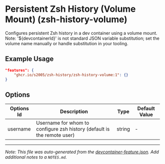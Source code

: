 # Persistent Zsh History (Volume Mount) (zsh-history-volume)

Configures persistent Zsh history in a dev container using a volume mount. Note: '${devcontainerId}' is not standard JSON variable substitution; set the volume name manually or handle substitution in your tooling.

## Example Usage

```json
"features": {
    "ghcr.io/s2005/zsh-history/zsh-history-volume:1": {}
}
```

## Options

| Options Id | Description | Type | Default Value |
|-----|-----|-----|-----|
| username | Username for whom to configure zsh history (default is the remote user) | string | - |



---

_Note: This file was auto-generated from the [devcontainer-feature.json](https://github.com/s2005/zsh-history/blob/main/src/zsh-history-volume/devcontainer-feature.json).  Add additional notes to a `NOTES.md`._
